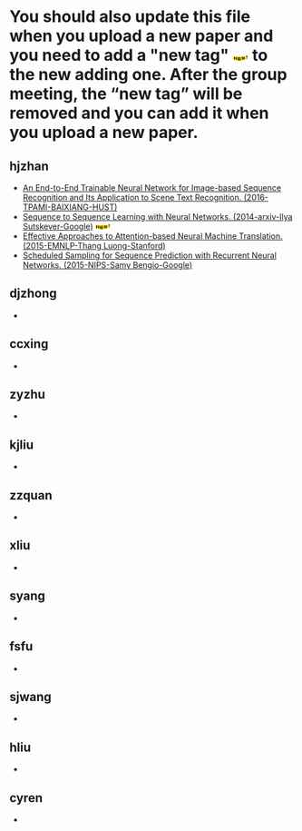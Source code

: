 # You should also update this file when you upload a new paper and you need to add a "new tag" ![](Basic_Images/new_tag.gif) to the new adding one. After the group meeting, the “new tag” will be removed and you can add it when you upload a new paper.

## hjzhan
 + <a href="./Sequence Labeling/CTC-Based/An End-to-End Trainable Neural Network for Image-based Sequence Recognition and Its Application to Scene Text Recognition.md" target="_blank">An End-to-End Trainable Neural Network for Image-based Sequence Recognition and Its Application to Scene Text Recognition. (2016-TPAMI-BAIXIANG-HUST)</a>
 + <a href="./Sequence Labeling/Encoder-Decoder/Sequence to Sequence Learning with Neural Networks.md" target="_blank">Sequence to Sequence Learning with Neural Networks. (2014-arxiv-Ilya Sutskever-Google)</a>  ![](Basic_Images/new_tag.gif)
 + <a href="./Sequence Labeling/Attention-Based/Effective Approaches to Attention-based Neural Machine Translation.md" target="_blank">Effective Approaches to Attention-based Neural Machine Translation. (2015-EMNLP-Thang Luong-Stanford)</a>
 + <a href="./Sequence Labeling/Attention-Based/Scheduled Sampling for Sequence Prediction with Recurrent Neural Networks.md" target="_blank">Scheduled Sampling for Sequence Prediction with Recurrent Neural Networks. (2015-NIPS-Samy Bengio-Google)</a>
## djzhong
+
## ccxing
+
## zyzhu
+
## kjliu
+
## zzquan
+
## xliu
+
## syang
+
## fsfu
+
## sjwang
+
## hliu
+
## cyren
+
